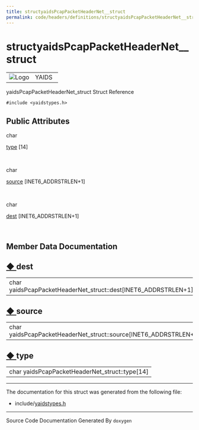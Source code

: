 ```yaml
---
title: structyaidsPcapPacketHeaderNet__struct
permalink: code/headers/definitions/structyaidsPcapPacketHeaderNet__struct
---
```

# structyaidsPcapPacketHeaderNet__struct

<table>
<colgroup>
<col style="width: 50%" />
<col style="width: 50%" />
</colgroup>
<tbody>
<tr class="odd">
<td><img src="/yaids.png" alt="Logo" /></td>
<td><div id="projectname">
YAIDS
</div></td>
</tr>
</tbody>
</table>


yaidsPcapPacketHeaderNet\_struct Struct Reference

`#include <yaidstypes.h>`

<span id="pub-attribs"></span> Public Attributes
------------------------------------------------

char 

<a href="/code/headers/definitions/structyaidsPcapPacketHeaderNet__struct#ab13b6ff01e527012b5cf4e2987a8b30d" class="el">type</a>
\[14\]

 

char 

<a href="/code/headers/definitions/structyaidsPcapPacketHeaderNet__struct#a0a138f44097800bc5fdb4c64da31f7d8" class="el">source</a>
\[INET6\_ADDRSTRLEN+1\]

 

char 

<a href="/code/headers/definitions/structyaidsPcapPacketHeaderNet__struct#a47cff112663cd510817102011a91e3cc" class="el">dest</a>
\[INET6\_ADDRSTRLEN+1\]

 

Member Data Documentation
-------------------------

<span id="a47cff112663cd510817102011a91e3cc"></span>

<span class="permalink">[◆ ](#a47cff112663cd510817102011a91e3cc)</span>dest
---------------------------------------------------------------------------

<table>
<tbody>
<tr class="odd">
<td>char yaidsPcapPacketHeaderNet_struct::dest[INET6_ADDRSTRLEN+1]</td>
</tr>
</tbody>
</table>

<span id="a0a138f44097800bc5fdb4c64da31f7d8"></span>

<span class="permalink">[◆ ](#a0a138f44097800bc5fdb4c64da31f7d8)</span>source
-----------------------------------------------------------------------------

<table>
<tbody>
<tr class="odd">
<td>char yaidsPcapPacketHeaderNet_struct::source[INET6_ADDRSTRLEN+1]</td>
</tr>
</tbody>
</table>

<span id="ab13b6ff01e527012b5cf4e2987a8b30d"></span>

<span class="permalink">[◆ ](#ab13b6ff01e527012b5cf4e2987a8b30d)</span>type
---------------------------------------------------------------------------

<table>
<tbody>
<tr class="odd">
<td>char yaidsPcapPacketHeaderNet_struct::type[14]</td>
</tr>
</tbody>
</table>

------------------------------------------------------------------------

The documentation for this struct was generated from the following file:

-   include/<a href="/code/headers/yaidstypes" class="el">yaidstypes.h</a>

------------------------------------------------------------------------

<span class="small">Source Code Documentation Generated By `doxygen`</span>  
